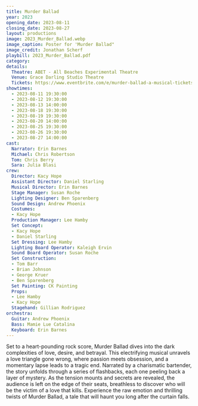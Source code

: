```yaml
---
title: Murder Ballad
year: 2023
opening_date: 2023-08-11
closing_date: 2023-08-27
layout: productions
image: 2023_Murder_Ballad.webp
image_caption: Poster for 'Murder Ballad"
image_credit: Jonathan Scherf
playbill: 2023_Murder_Ballad.pdf
category: 
details:
  Theatre: ABET - All Beaches Experimental Theatre
  Venue: Grace Darling Studio Theatre
  Tickets: https://www.eventbrite.com/e/murder-ballad-a-musical-tickets-362827395507
showtimes:
  - 2023-08-11 19:30:00
  - 2023-08-12 19:30:00
  - 2023-08-13 14:00:00
  - 2023-08-18 19:30:00
  - 2023-08-19 19:30:00
  - 2023-08-20 14:00:00
  - 2023-08-25 19:30:00
  - 2023-08-26 19:30:00
  - 2023-08-27 14:00:00
cast:
  Narrator: Erin Barnes
  Michael: Chris Robertson
  Tom: Chris Berry
  Sara: Julia Blasi
crew:
  Director: Kacy Hope
  Assistant Director: Daniel Starling
  Musical Director: Erin Barnes
  Stage Manager: Susan Roche
  Lighting Designer: Ben Sparenberg
  Sound Design: Andrew Phoenix
  Costumes: 
  - Kacy Hope
  Production Manager: Lee Hamby
  Set Concept: 
  - Kacy Hope
  - Daniel Starling
  Set Dressing: Lee Hamby
  Lighting Board Operator: Kaleigh Ervin
  Sound Board Operator: Susan Roche
  Set Construction: 
  - Tom Barr
  - Brian Johnson
  - George Kruer
  - Ben Sparenberg
  Set Painting: CK Painting
  Props: 
  - Lee Hamby
  - Kacy Hope
  Stagehand: Gillian Rodriguez
orchestra:
  Guitar: Andrew Phoenix
  Bass: Mamie Lue Catalina
  Keyboard: Erin Barnes
---
```

Set to a heart-pounding rock score, Murder Ballad dives into the dark complexities of love, desire, and betrayal. This electrifying musical unravels a love triangle gone wrong, where passion meets obsession, and a momentary lapse leads to a tragic end. Narrated by a charismatic bartender, the story unfolds through a series of flashbacks, each one peeling back a layer of mystery. As the tension mounts and secrets are revealed, the audience is left on the edge of their seats, breathless to discover who will be the victim of a love that kills. Experience the raw emotion and thrilling twists of Murder Ballad, a tale that will haunt you long after the curtain falls.
